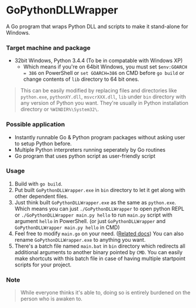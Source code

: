 # GoPythonDLLWrapper
A Go program that wraps Python DLL and scripts to make it stand-alone for Windows.

### Target machine and package
  - 32bit Windows, Python 3.4.4 (To be in compatable with Windows XP)
    - Which means if you're on 64bit Windows, you must set `$env:GOARCH = 386` on PowerShell or `set GOARCH=386` on CMD before `go build` or change contents of `lib` directory to 64 bit ones.

> This can be easily modified by replacing files and directories like `python.exe`, `pythonXY.dll`, `msvcrXXX.dll`, `lib` under `bin` directory with any version of Python you want. They're usually in Python installation directory or `%WINDIR%\System32\`.

### Possible application
  - Instantly runnable Go & Python program packages without asking user to setup Python before.
  - Multiple Python interpreters running seperately by Go routines
  - Go program that uses python script as user-friendly script

### Usage
  1. Build with `go build`.
  2. Put built `GoPythonDLLWrapper.exe` in `bin` directory to let it get along with other dependent files.
  3. Just think built `GoPythonDLLWrapper.exe` as the same as `python.exe`. Which means you can just `./GoPythonDLLWrapper` to open python REPL or `./GoPythonDLLWrapper main.py hello` to run `main.py` script with argument `hello` in PowerShell. (or just `GoPythonDLLWrapper` and `GoPythonDLLWrapper main.py hello` in CMD)
  4. Feel free to modify `main.go` on your need. ([Related docs](https://docs.python.org/3/c-api/index.html)) You can also rename `GoPythonDLLWrapper.exe` to anything you want.
  5. There's a batch file named `main.bat` in `bin` directory which redirects all additional arguments to another binary pointed by `CMD`. You can easily make shortcuts with this batch file in case of having multiple startpoint scripts for your project.
  
### Note
> While everyone thinks it's able to, doing so is entirely burdened on the person who is awaken to.
